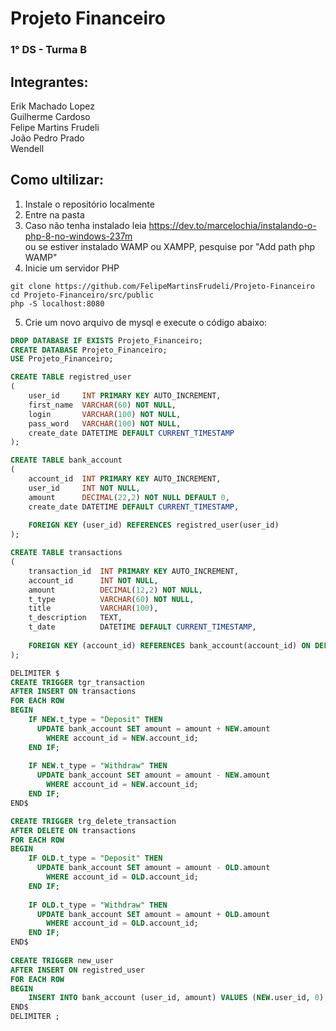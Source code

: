 # Projeto Financeiro

### 1° DS - Turma B

## Integrantes:
Erik Machado Lopez <br/>
Guilherme Cardoso <br/> 
Felipe Martins Frudeli <br/>
João Pedro Prado <br/>
Wendell <br/>


## Como ultilizar:

1. Instale o repositório localmente
2. Entre na pasta
3. Caso não tenha instalado leia  https://dev.to/marcelochia/instalando-o-php-8-no-windows-237m <br/>
ou se estiver instalado WAMP ou XAMPP, pesquise por "Add path php WAMP"
4. Inicie um servidor PHP

```
git clone https://github.com/FelipeMartinsFrudeli/Projeto-Financeiro
cd Projeto-Financeiro/src/public
php -S localhost:8080
```

5. Crie um novo arquivo de mysql e execute o código abaixo:

```sql
DROP DATABASE IF EXISTS Projeto_Financeiro;
CREATE DATABASE Projeto_Financeiro;
USE Projeto_Financeiro;

CREATE TABLE registred_user
(
	user_id 	INT PRIMARY KEY AUTO_INCREMENT,
    first_name	VARCHAR(60) NOT NULL,
    login		VARCHAR(100) NOT NULL,
    pass_word	VARCHAR(100) NOT NULL,
    create_date	DATETIME DEFAULT CURRENT_TIMESTAMP
);

CREATE TABLE bank_account 
(
	account_id 	INT PRIMARY KEY AUTO_INCREMENT,
    user_id		INT	NOT NULL,
    amount		DECIMAL(22,2) NOT NULL DEFAULT 0,
    create_date	DATETIME DEFAULT CURRENT_TIMESTAMP,
    
    FOREIGN KEY (user_id) REFERENCES registred_user(user_id)
);

CREATE TABLE transactions
(
	transaction_id	INT PRIMARY KEY AUTO_INCREMENT,
    account_id		INT NOT NULL,
    amount			DECIMAL(12,2) NOT NULL,
    t_type			VARCHAR(60) NOT NULL,
	title			VARCHAR(100),
    t_description 	TEXT,
    t_date			DATETIME DEFAULT CURRENT_TIMESTAMP,
    
    FOREIGN KEY (account_id) REFERENCES bank_account(account_id) ON DELETE CASCADE
);

DELIMITER $
CREATE TRIGGER tgr_transaction 
AFTER INSERT ON transactions 
FOR EACH ROW
BEGIN
	IF NEW.t_type = "Deposit" THEN 
	  UPDATE bank_account SET amount = amount + NEW.amount
		WHERE account_id = NEW.account_id;
	END IF;
    
	IF NEW.t_type = "Withdraw" THEN 
	  UPDATE bank_account SET amount = amount - NEW.amount
		WHERE account_id = NEW.account_id;
	END IF;
END$

CREATE TRIGGER trg_delete_transaction
AFTER DELETE ON transactions
FOR EACH ROW
BEGIN
	IF OLD.t_type = "Deposit" THEN 
	  UPDATE bank_account SET amount = amount - OLD.amount
		WHERE account_id = OLD.account_id;
	END IF;
    
	IF OLD.t_type = "Withdraw" THEN 
	  UPDATE bank_account SET amount = amount + OLD.amount
		WHERE account_id = OLD.account_id;
	END IF;
END$
	
CREATE TRIGGER new_user
AFTER INSERT ON registred_user
FOR EACH ROW
BEGIN
	INSERT INTO bank_account (user_id, amount) VALUES (NEW.user_id, 0);
END$
DELIMITER ;
```
